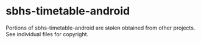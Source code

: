 # sbhs-timetable-android

Portions of sbhs-timetable-android are ~~stolen~~ obtained from other projects. See individual files for copyright.
